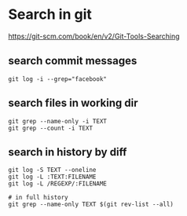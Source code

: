 # Search in git
https://git-scm.com/book/en/v2/Git-Tools-Searching

## search commit messages
    git log -i --grep="facebook"

## search files in working dir    
    git grep --name-only -i TEXT
    git grep --count -i TEXT

## search in history by diff
    git log -S TEXT --oneline
    git log -L :TEXT:FILENAME
    git log -L /REGEXP/:FILENAME
    
    # in full history
    git grep --name-only TEXT $(git rev-list --all)

